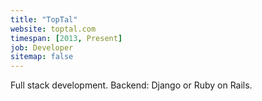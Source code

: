 ```yaml
---
title: "TopTal"
website: toptal.com
timespan: [2013, Present]
job: Developer
sitemap: false
---
```


Full stack development. Backend: Django or Ruby on Rails.

